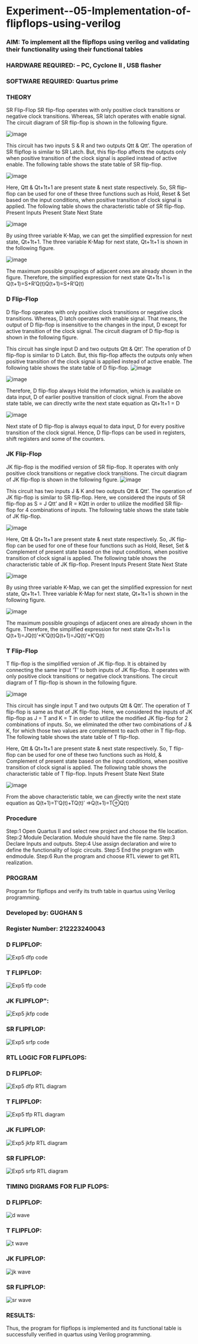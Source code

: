 # Experiment--05-Implementation-of-flipflops-using-verilog
### AIM: To implement all the flipflops using verilog and validating their functionality using their functional tables
### HARDWARE REQUIRED:  – PC, Cyclone II , USB flasher
### SOFTWARE REQUIRED:   Quartus prime
### THEORY 
SR Flip-Flop
SR flip-flop operates with only positive clock transitions or negative clock transitions. Whereas, SR latch operates with enable signal. The circuit diagram of SR flip-flop is shown in the following figure.

![image](https://user-images.githubusercontent.com/36288975/167910294-bb550548-b1dc-4cba-9044-31d9037d476b.png)

 
This circuit has two inputs S & R and two outputs Qtt & Qtt’. The operation of SR flipflop is similar to SR Latch. But, this flip-flop affects the outputs only when positive transition of the clock signal is applied instead of active enable.
The following table shows the state table of SR flip-flop.


![image](https://user-images.githubusercontent.com/36288975/167910648-ced88e69-869c-42e2-9718-a285a3902446.png)


Here, Qtt & Qt+1t+1 are present state & next state respectively. So, SR flip-flop can be used for one of these three functions such as Hold, Reset & Set based on the input conditions, when positive transition of clock signal is applied. The following table shows the characteristic table of SR flip-flop.
Present Inputs	Present State	Next State


![image](https://user-images.githubusercontent.com/36288975/167908180-5fc9d589-1cb5-41f5-b2c8-927e04f5f387.png)

By using three variable K-Map, we can get the simplified expression for next state, Qt+1t+1. The three variable K-Map for next state, Qt+1t+1 is shown in the following figure.

![image](https://user-images.githubusercontent.com/36288975/167908214-25b30a54-db20-4bcb-9385-5f93a1982a09.png)

 
The maximum possible groupings of adjacent ones are already shown in the figure. Therefore, the simplified expression for next state Qt+1t+1 is
Q(t+1)=S+R′Q(t)Q(t+1)=S+R′Q(t)


### D Flip-Flop
D flip-flop operates with only positive clock transitions or negative clock transitions. Whereas, D latch operates with enable signal. That means, the output of D flip-flop is insensitive to the changes in the input, D except for active transition of the clock signal. The circuit diagram of D flip-flop is shown in the following figure.
 
This circuit has single input D and two outputs Qtt & Qtt’. The operation of D flip-flop is similar to D Latch. But, this flip-flop affects the outputs only when positive transition of the clock signal is applied instead of active enable.
The following table shows the state table of D flip-flop.
![image](https://user-images.githubusercontent.com/36288975/167908342-e03f0cbb-5958-43bb-b74a-5e3ec2341675.png)

![image](https://user-images.githubusercontent.com/36288975/167910325-aeef0739-0a54-40e2-bebd-6f5fa0cad10e.png)



Therefore, D flip-flop always Hold the information, which is available on data input, D of earlier positive transition of clock signal. From the above state table, we can directly write the next state equation as
Qt+1t+1 = D



![image](https://user-images.githubusercontent.com/36288975/167908850-d39d07ba-7f9d-490a-b9f2-274e189fd047.png)

Next state of D flip-flop is always equal to data input, D for every positive transition of the clock signal. Hence, D flip-flops can be used in registers, shift registers and some of the counters.


### JK Flip-Flop
JK flip-flop is the modified version of SR flip-flop. It operates with only positive clock transitions or negative clock transitions. The circuit diagram of JK flip-flop is shown in the following figure.
![image](https://user-images.githubusercontent.com/36288975/167910378-d2d984a7-2815-4d17-8c41-ee4bdf59ec24.png) 

 
This circuit has two inputs J & K and two outputs Qtt & Qtt’. The operation of JK flip-flop is similar to SR flip-flop. Here, we considered the inputs of SR flip-flop as S = J Qtt’ and R = KQtt in order to utilize the modified SR flip-flop for 4 combinations of inputs.
The following table shows the state table of JK flip-flop.


![image](https://user-images.githubusercontent.com/36288975/167908575-59c35afb-50d3-46a2-888c-47478a3179d5.png)

Here, Qtt & Qt+1t+1 are present state & next state respectively. So, JK flip-flop can be used for one of these four functions such as Hold, Reset, Set & Complement of present state based on the input conditions, when positive transition of clock signal is applied. The following table shows the characteristic table of JK flip-flop.
Present Inputs	Present State	Next State

![image](https://user-images.githubusercontent.com/36288975/167908664-c854ffe9-0bd3-44c2-bfa6-e53928181c69.png)


By using three variable K-Map, we can get the simplified expression for next state, Qt+1t+1. Three variable K-Map for next state, Qt+1t+1 is shown in the following figure.
 
 
 ![image](https://user-images.githubusercontent.com/36288975/167908688-fa93c3e9-8323-4864-947d-c11d163d5a90.png)

The maximum possible groupings of adjacent ones are already shown in the figure. Therefore, the simplified expression for next state Qt+1t+1 is
Q(t+1)=JQ(t)′+K′Q(t)Q(t+1)=JQ(t)′+K′Q(t)



### T Flip-Flop
T flip-flop is the simplified version of JK flip-flop. It is obtained by connecting the same input ‘T’ to both inputs of JK flip-flop. It operates with only positive clock transitions or negative clock transitions. The circuit diagram of T flip-flop is shown in the following figure.

![image](https://user-images.githubusercontent.com/36288975/167911534-5f3c445d-bc68-46e2-9a9c-7efce5febc60.png)



This circuit has single input T and two outputs Qtt & Qtt’. The operation of T flip-flop is same as that of JK flip-flop. Here, we considered the inputs of JK flip-flop as J = T and K = T in order to utilize the modified JK flip-flop for 2 combinations of inputs. So, we eliminated the other two combinations of J & K, for which those two values are complement to each other in T flip-flop.
The following table shows the state table of T flip-flop.



Here, Qtt & Qt+1t+1 are present state & next state respectively. So, T flip-flop can be used for one of these two functions such as Hold, & Complement of present state based on the input conditions, when positive transition of clock signal is applied. The following table shows the characteristic table of T flip-flop.
Inputs	Present State	Next State


![image](https://user-images.githubusercontent.com/36288975/167909015-53aa9450-3f28-4202-887a-79d88228f8a0.png)

From the above characteristic table, we can directly write the next state equation as
Q(t+1)=T′Q(t)+TQ(t)′
⇒Q(t+1)=T⊕Q(t)

### Procedure
Step:1 Open Quartus II and select new project and choose the file location.
Step:2 Module Declaration. Module should have the file name.
Step:3 Declare Inputs and outputs.
Step:4 Use assign declaration and wire to define the functionality of logic circuits.
Step:5 End the program with endmodule.
Step:6 Run the program and choose RTL viewer to get RTL realization.



### PROGRAM 

Program for flipflops  and verify its truth table in quartus using Verilog programming.
### Developed by: GUGHAN S
### Register Number: 212223240043  

### D FLIPFLOP:
![Exp5 dfp code](https://github.com/GUGHAN-3001/Experiment--05-Implementation-of-flipflops-using-verilog/assets/150009432/81bd2e78-c9ba-43b0-a8f8-92acd84cdaf1)

### T FLIPFLOP:
![Exp5 tfp code](https://github.com/GUGHAN-3001/Experiment--05-Implementation-of-flipflops-using-verilog/assets/150009432/9609bfea-a321-4013-8044-20f62412eafe)

### JK FLIPFLOP":
![Exp5 jkfp code](https://github.com/GUGHAN-3001/Experiment--05-Implementation-of-flipflops-using-verilog/assets/150009432/d47cddaf-c967-4895-98eb-ca50cb090c80)

### SR FLIPFLOP:
![Exp5 srfp code](https://github.com/GUGHAN-3001/Experiment--05-Implementation-of-flipflops-using-verilog/assets/150009432/6e25e688-650d-4c19-afeb-54d13fc0617b)



### RTL LOGIC FOR FLIPFLOPS:

### D FLIPFLOP:
![Exp5 dfp RTL diagram](https://github.com/GUGHAN-3001/Experiment--05-Implementation-of-flipflops-using-verilog/assets/150009432/79a4998d-88fe-45f9-a248-9a06757807ce)

### T FLIPFLOP:
![Exp5 tfp RTL diagram](https://github.com/GUGHAN-3001/Experiment--05-Implementation-of-flipflops-using-verilog/assets/150009432/fb7cf6c3-a814-4bc6-8d2c-2b5fb8c3cc19)


### JK FLIPFLOP:
![Exp5 jkfp RTL diagram](https://github.com/GUGHAN-3001/Experiment--05-Implementation-of-flipflops-using-verilog/assets/150009432/6041f4a4-71c6-4069-a803-0819be31e381)


### SR FLIPFLOP:
![Exp5 srfp RTL diagram](https://github.com/GUGHAN-3001/Experiment--05-Implementation-of-flipflops-using-verilog/assets/150009432/5197919b-a48a-4c2f-8e64-ec242c084b51)


### TIMING DIGRAMS FOR FLIP FLOPS:

### D FLIPFLOP:
![d wave](https://github.com/GUGHAN-3001/Experiment--05-Implementation-of-flipflops-using-verilog/assets/150009432/49cb276d-7b4b-47c7-90d3-35e591cc7d9c)

### T FLIPFLOP:
![t wave](https://github.com/GUGHAN-3001/Experiment--05-Implementation-of-flipflops-using-verilog/assets/150009432/3431ca06-5796-48fb-98b5-0de7e30a4791)

### JK FLIPFLOP:
![jk wave](https://github.com/GUGHAN-3001/Experiment--05-Implementation-of-flipflops-using-verilog/assets/150009432/71317a27-0a19-4839-a24d-0d767ffe211c)

### SR FLIPFLOP:
![sr wave](https://github.com/GUGHAN-3001/Experiment--05-Implementation-of-flipflops-using-verilog/assets/150009432/057a396c-8805-4d8f-8e5c-5903254559c1)


### RESULTS:
Thus, the program for flipflops is implemented and its functional table is successfully verified in
quartus using Verilog programming.
